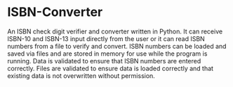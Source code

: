 # ISBN-Converter

An ISBN check digit verifier and converter written in Python.
It can receive ISBN-10 and ISBN-13 input directly from the user or it
can read ISBN numbers from a file to verify and convert. ISBN numbers
can be loaded and saved via files and are stored in memory for use while
the program is running. Data is validated to ensure that ISBN numbers are
entered correctly. Files are validated to ensure data is loaded correctly
and that existing data is not overwritten without permission. 
